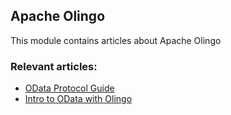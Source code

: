 ## Apache Olingo

This module contains articles about Apache Olingo

### Relevant articles:

- [OData Protocol Guide](https://www.baeldung.com/odata)
- [Intro to OData with Olingo](https://www.baeldung.com/olingo)
